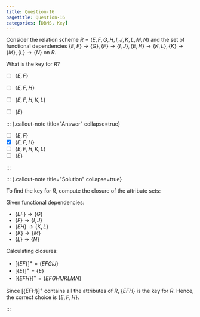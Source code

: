 ```yaml
---
title: Question-16
pagetitle: Question-16
categories: [DBMS, Key]
---
```



Consider the relation scheme $R = (E, F, G, H, I, J, K, L, M, N)$ and the set of functional dependencies ${\{E, F\}} \rightarrow \{G\}, \{F\} \rightarrow \{I, J\}, \{E, H\} \rightarrow \{K, L\}, \{K\} \rightarrow \{M\}, \{L\} \rightarrow \{N\}$ on $R$.

What is the key for $R$?

- [ ] $\{E, F\}$
- [ ] $\{E, F, H\}$
- [ ] $\{E, F, H, K, L\}$
- [ ] $\{E\}$



::: {.callout-note title="Answer" collapse=true}

- [ ] $\{E, F\}$
- [x] $\{E, F, H\}$
- [ ] $\{E, F, H, K, L\}$
- [ ] $\{E\}$

:::



::: {.callout-note title="Solution" collapse=true}

To find the key for $R$, compute the closure of the attribute sets:

Given functional dependencies:
- $\{EF\} \rightarrow \{G\}$
- $\{F\} \rightarrow \{I, J\}$
- $\{EH\} \rightarrow \{K, L\}$
- $\{K\} \rightarrow \{M\}$
- $\{L\} \rightarrow \{N\}$

Calculating closures:
- $[\{EF\}]^+ = \{EFGIJ\}$
- $[\{E\}]^+ = \{E\}$
- $[\{EFH\}]^+ = \{EFGHIJKLMN\}$

Since $[\{EFH\}]^+$ contains all the attributes of $R$, $\{EFH\}$ is the key for $R$. Hence, the correct choice is $\{E, F, H\}$.

:::